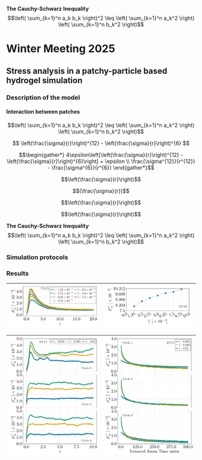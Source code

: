 
**The Cauchy-Schwarz Inequality**\
$$\left( \sum_{k=1}^n a_k b_k \right)^2 \leq \left( \sum_{k=1}^n a_k^2 \right) \left( \sum_{k=1}^n b_k^2 \right)$$


# Winter Meeting 2025

## Stress analysis in a patchy-particle based hydrogel simulation


### Description of the model

#### Interaction between patches

```math
\left( \sum_{k=1}^n a_k b_k \right)^2 \leq \left( \sum_{k=1}^n a_k^2 \right) \left( \sum_{k=1}^n b_k^2 \right)
```

$$ \left(\frac{\sigma}{r}\right)^{12} -  \left(\frac{\sigma}{r}\right)^{6} $$

```math
\begin{gather*}
    4\epsilon\left[\left(\frac{\sigma}{r}\right)^{12} -  \left(\frac{\sigma}{r}\right)^{6}\right] + \epsilon \\
\frac{\sigma^{12}}{r^{12}} - \frac{\sigma^{6}}{r^{6}}
\end{gather*}
```
$$\left(\frac{\sigma}{r}\right)$$

$$(\frac{\sigma}{r})$$

```math
\left(\frac{\sigma}{r}\right)
```

$$\left(\frac{\sigma}{r}\right)$$

**The Cauchy-Schwarz Inequality**\
$$\left( \sum_{k=1}^n a_k b_k \right)^2 \leq \left( \sum_{k=1}^n a_k^2 \right) \left( \sum_{k=1}^n b_k^2 \right)$$

### Simulation protocols

### Results


| ![Stress](https://github.com/FranVT/NanoTech-Masters/blob/main/Tesis/WinterMeeting2025/poster/figStress.png) | ![Yield Stress](https://github.com/FranVT/NanoTech-Masters/blob/main/Tesis/WinterMeeting2025/poster/figYieldStress.png) |
|----|----|

| ![Deformation](https://github.com/FranVT/NanoTech-Masters/blob/main/Tesis/WinterMeeting2025/poster/figDef.png) | ![Relaxation](https://github.com/FranVT/NanoTech-Masters/blob/main/Tesis/WinterMeeting2025/poster/figRlx.png) |
|----|----|

